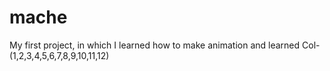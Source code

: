 # mache
My first project, in which I learned how to make animation and learned Col-(1,2,3,4,5,6,7,8,9,10,11,12)
